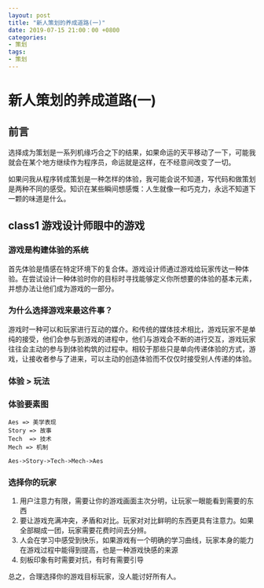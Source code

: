 ```yaml
---
layout: post
title: "新人策划的养成道路(一)"
date: 2019-07-15 21:00：00 +0800
categories:
- 策划
tags:
- 策划
---
```


# 新人策划的养成道路(一)

## 前言

选择成为策划是一系列机缘巧合之下的结果，如果命运的天平移动了一下，可能我就会在某个地方继续作为程序员，命运就是这样，在不经意间改变了一切。

如果问我从程序转成策划是一种怎样的体验，我可能会说不知道，写代码和做策划是两种不同的感受。知识在某些瞬间想感慨：人生就像一和巧克力，永远不知道下一颗的味道是什么。

## class1 游戏设计师眼中的游戏

### 游戏是构建体验的系统

首先体验是情感在特定环境下的复合体。游戏设计师通过游戏给玩家传达一种体验。在尝试设计一种体验时你的目标时寻找能够定义你所想要的体验的基本元素，并想办法让他们成为游戏的一部分。

### 为什么选择游戏来最这件事？

游戏时一种可以和玩家进行互动的媒介。和传统的媒体技术相比，游戏玩家不是单纯的接受，他们会参与到游戏的进程中，他们与游戏会不断的进行交互，游戏玩家往往会主动的参与到体验构筑的过程中。相较于那些只是单向传递体验的方式，游戏，让接收者参与了进来，可以主动的创造体验而不仅仅时接受别人传递的体验。

### 体验 > 玩法

### 体验要素图

```flow
Aes => 美学表现
Story => 故事
Tech  => 技术
Mech => 机制

Aes->Story->Tech->Mech->Aes
```

### 选择你的玩家

1. 用户注意力有限，需要让你的游戏画面主次分明，让玩家一眼能看到需要的东西 
2. 要让游戏充满冲突，矛盾和对比。玩家对对比鲜明的东西更具有注意力。如果全部糊成一团，玩家需要花费时间去分辨。
3. 人会在学习中感受到快乐，如果游戏有一个明确的学习曲线，玩家本身的能力在游戏过程中能得到提高，也是一种游戏快感的来源
4. 刻板印象有时需要对抗，有时有需要引导

总之，合理选择你的游戏目标玩家，没人能讨好所有人。